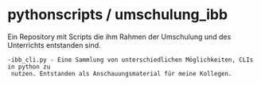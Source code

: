 # pythonscripts / umschulung_ibb

Ein Repository mit Scripts die ihm Rahmen der Umschulung und des Unterrichts entstanden sind.

    -ibb_cli.py - Eine Sammlung von unterschiedlichen Möglichkeiten, CLIs in python zu
     nutzen. Entstanden als Anschauungsmaterial für meine Kollegen.